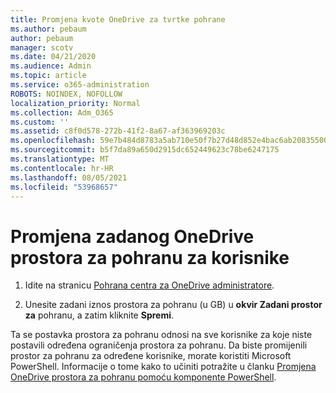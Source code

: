 ```yaml
---
title: Promjena kvote OneDrive za tvrtke pohrane
ms.author: pebaum
author: pebaum
manager: scotv
ms.date: 04/21/2020
ms.audience: Admin
ms.topic: article
ms.service: o365-administration
ROBOTS: NOINDEX, NOFOLLOW
localization_priority: Normal
ms.collection: Adm_O365
ms.custom: ''
ms.assetid: c8f0d578-272b-41f2-8a67-af363969203c
ms.openlocfilehash: 59e7b484d8783a5ab710e50f7b27d48d852e4bac6ab208355005671621461ce4
ms.sourcegitcommit: b5f7da89a650d2915dc652449623c78be6247175
ms.translationtype: MT
ms.contentlocale: hr-HR
ms.lasthandoff: 08/05/2021
ms.locfileid: "53968657"
---
```

# <a name="change-the-default-onedrive-storage-space-for-your-users"></a>Promjena zadanog OneDrive prostora za pohranu za korisnike

1. Idite na stranicu [Pohrana centra za OneDrive administratore](https://admin.onedrive.com/?v=StorageSettings).
    
2. Unesite zadani iznos prostora za pohranu (u GB) u **okvir Zadani prostor za** pohranu, a zatim kliknite **Spremi**.
    
Ta se postavka prostora za pohranu odnosi na sve korisnike za koje niste postavili određena ograničenja prostora za pohranu. Da biste promijenili prostor za pohranu za određene korisnike, morate koristiti Microsoft PowerShell. Informacije o tome kako to učiniti potražite u članku [Promjena OneDrive prostora za pohranu pomoću komponente PowerShell](https://go.microsoft.com/fwlink/?linkid=866402).
  

